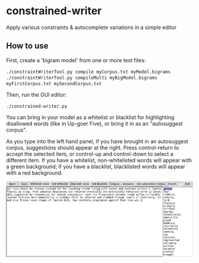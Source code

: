 # constrained-writer
Apply various constraints &amp; autocomplete variations in a simple editor


## How to use

First, create a 'bigram model' from one or more text files:

    ./constraintWriterTool.py compile myCorpus.txt myModel.bigrams
    ./constraintWriterTool.py compileMulti myBigModel.bigrams myFirstCorpus.txt mySecondCorpus.txt

Then, run the GUI editor:

    ./constrained-writer.py

You can bring in your model as a whitelist or blacklist for highlighting disallowed words (like in Up-goer Five), or bring it in as an "autosuggest corpus".

As you type into the left hand panel, if you have brought in an autosuggest corpus, suggestions should appear at the right. Press control-return to accept the selected item, or control-up and control-down to select a different item. If you have a whitelist, non-whitelisted words will appear with a green background; if you have a blacklist, blacklisted words will appear with a red background.

![Example of constrained-writer running with an autosuggest made from cyberpunk novels](cyber.png)
